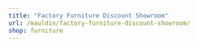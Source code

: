 ```yaml
---
title: "Factory Furniture Discount Showroom"
url: /mauldin/factory-furniture-discount-showroom/
shop: furniture
---
```

